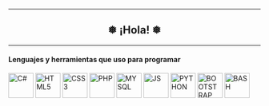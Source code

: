 <hr/>
<h2 align="center">❅ ¡Hola! ❅</h2>
<hr/>

<h4>Lenguajes y herramientas que uso para programar</h4>
<p align="left">
<a href="https://dotnet.microsoft.com/es-es/languages/csharp"><img alt="C#" src="https://cdn.jsdelivr.net/gh/devicons/devicon/icons/c/c-original.svg" height="50px" width="50px" /></a>
<a href="https://es.wikipedia.org/wiki/HTML5"><img alt="HTML5" src="https://cdn.jsdelivr.net/gh/devicons/devicon/icons/html5/html5-original.svg" height="50px" width="50px" /></a>
<a href="https://es.wikipedia.org/wiki/CSS#CSS3"><img alt="CSS3" src="https://cdn.jsdelivr.net/gh/devicons/devicon/icons/css3/css3-original.svg" height="50px" width="50px" /></a>
<a href="https://es.wikipedia.org/wiki/PHP"><img alt="PHP" src="https://cdn.jsdelivr.net/gh/devicons/devicon/icons/php/php-original.svg" height="50px" width="50px" /></a>
<a href="https://es.wikipedia.org/wiki/MySQL"><img alt="MYSQL" src="https://cdn.jsdelivr.net/gh/devicons/devicon/icons/mysql/mysql-original.svg" height="50px" width="50px" /></a>
<a href="https://es.wikipedia.org/wiki/JavaScript"><img alt="JS" src="https://cdn.jsdelivr.net/gh/devicons/devicon/icons/javascript/javascript-original.svg" height="50px" width="50px" /></a>
<a href="https://es.wikipedia.org/wiki/Python"><img alt="PYTHON" src="https://cdn.jsdelivr.net/gh/devicons/devicon/icons/python/python-original.svg" height="50px" width="50px" /></a>
<a href="https://es.wikipedia.org/wiki/Bootstrap_(framework)"><img alt="BOOTSTRAP" src="https://cdn.jsdelivr.net/gh/devicons/devicon/icons/bootstrap/bootstrap-plain.svg" height="50px" width="50px" /></a>
<a href="https://es.wikipedia.org/wiki/Bash"><img alt="BASH" src="https://cdn.jsdelivr.net/gh/devicons/devicon/icons/bash/bash-original.svg" height="50px" width="50px" /></a>
</p>
